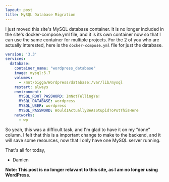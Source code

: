 ```yaml
---
layout: post
title: MySQL Database Migration
---
```


I just moved this site's MySQL database container.  It is no longer included in the site's docker-compose.yml file, and it is its own container now so that I can use the same container for multiple projects.  <!--more-->For the 2 of you who are actually interested, here is the <code>docker-compose.yml</code> file for just the database.



```yaml
version: '3.3'
services:
  database:
    container_name: "wordpress_database"
    image: mysql:5.7
    volumes:
      - /mnt/bigga/Wordpress/database:/var/lib/mysql
    restart: always
    environment:
      MYSQL_ROOT_PASSWORD: ImNotTellingYa!
      MYSQL_DATABASE: wordpress
      MYSQL_USER: wordpress
      MYSQL_PASSWORD: WouldIActuallyBeAsStupidToPutThisHere
    networks:
      - wp
```


<p>So yeah, this was a difficult task, and I'm glad to have it on my &#8220;done&#8221; column.  I felt that this is a important change to make to the backend, and it will save some resources, now that I only have one MySQL server running.</p>



<p>That's all for today,</p>



<ul>
<li>Damien</li>
</ul>

**Note: This post is no longer relavant to this site, as I am no longer using WordPress.**